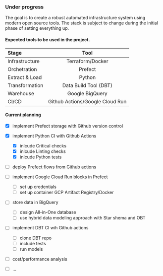 ### Under progress
The goal is to create a robust automated infrastructure system using modern open source tools. The stack is subject to change during the initial phase of setting everything up.

#### Expected tools to be used in the project.
| Stage | Tool |
| :--- | :---: |
| Infrastructure | Terraform/Docker |
| Orchetration | Prefect |
| Extract & Load | Python |
| Transformation | Data Build Tool (DBT) |
| Warehouse | Google BigQuery |
| CI/CD | Github Actions/Google Cloud Run |  

#### Current planning 
- [x] implement Prefect storage with Github version control
- [x] implement Python CI with Github Actions
    - [x] inlcude Critical checks
    - [x] inlcude Linting checks
    - [x] inlcude Python tests
- [ ] deploy Prefect flows from Github actions
- [ ] implement Google Cloud Run blocks in Prefect
    - [ ] set up credentials
    - [ ] set up container GCP Artifact Registry/Docker
- [ ] store data in BigQuery
    - [ ] design All-in-One database
    - [ ] use hybrid data modeling approach with Star shema and OBT
- [ ] implement DBT CI wih Github actions
    - [ ] clone DBT repo
    - [ ] include tests
    - [ ] run models
- [ ] cost/performance analysis
- [ ] ...

